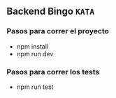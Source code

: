 ## Backend Bingo `KATA`

### Pasos para correr el proyecto
- npm install
- npm run dev

### Pasos para correr los tests
- npm run test